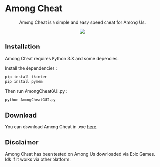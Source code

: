 # Among Cheat


<p align="center">
Among Cheat is a simple and easy speed cheat for Among Us.
</p>
<p align="center">
<img src="https://user-images.githubusercontent.com/62818208/162634969-6c6eca50-9f30-4569-aabc-4b4fd85f20fb.png"/>
</p>

## Installation

Among Cheat requires Python 3.X and some depencies.

Install the dependencies :

```sh
pip install tkinter
pip install pymem
```

Then run AmongCheatGUI.py :

```sh
python AmongCheatGUI.py
```

## Download

You can download Among Cheat in .exe <a href="https://github.com/akira-trinity/AmongCheat/releases">here</a>.

## Disclaimer

Among Cheat has been tested on Among Us downloaded via Epic Games. Idk if it works via other platform.



